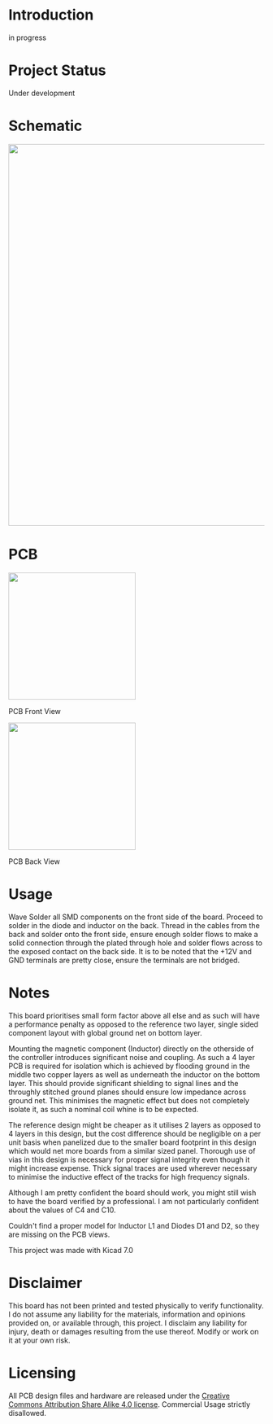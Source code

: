 # Introduction

in progress
# Project Status
Under development

# Schematic
<img src= "insert"  width="750"> 

# PCB
<img src="https://user-images.githubusercontent.com/53912269/231196245-f957f703-b3f5-4f59-a1fb-1b842249071a.png" width ="250">        

PCB Front View



<img src="https://user-images.githubusercontent.com/53912269/231196644-56486391-207f-436a-bc93-ca6299a9212b.png" width ="250">

PCB Back View



# Usage

Wave Solder all SMD components on the front side of the board. Proceed to solder in the diode and inductor on the back. Thread in the cables from the back and solder onto the front side, ensure enough solder flows to make a solid connection through the plated through hole and solder flows across to the exposed contact on the back side. It is to be noted that the +12V and GND terminals are pretty close, ensure the terminals are not bridged.



# Notes

This board prioritises small form factor above all else and as such will have a performance penalty as opposed to the reference two layer, single sided component layout with global ground net on bottom layer. 

Mounting the magnetic component (Inductor) directly on the otherside of the controller introduces significant noise and coupling. As such a 4 layer PCB is required for isolation which is achieved by flooding ground in the middle two copper layers as well as underneath the inductor on the bottom layer. This should provide significant shielding to signal lines and the throughly stitched ground planes should ensure low impedance across ground net. This minimises the magnetic effect but does not completely isolate it, as such a nominal coil whine is to be expected.

The reference design might be cheaper as it utilises 2 layers as opposed to 4 layers in this design, but the cost difference should be negligible on a per unit basis when panelized due to the smaller board footprint in this design which would net more boards from a similar sized panel. Thorough use of vias in this design is necessary for proper signal integrity even though it might increase expense. Thick signal traces are used wherever necessary to minimise the inductive effect of the tracks for high frequency signals.


Although I am pretty confident the board should work, you might still wish to have the board verified by a professional. I am not particularly confident about the values of C4 and C10.

Couldn't find a proper model for Inductor L1 and Diodes D1 and D2, so they are missing on the PCB views.

This project was made with Kicad 7.0


# Disclaimer
This board has not been printed and tested physically to verify functionality. I do not assume any liability for the materials, information and opinions provided on, or available through, this project. I disclaim any liability for injury, death or damages resulting from the use thereof. Modify or work on it at your own risk.

# Licensing
All PCB design files and hardware are released under the [Creative Commons Attribution Share Alike 4.0 license](https://choosealicense.com/licenses/cc-by-sa-4.0/). Commercial Usage strictly disallowed.

